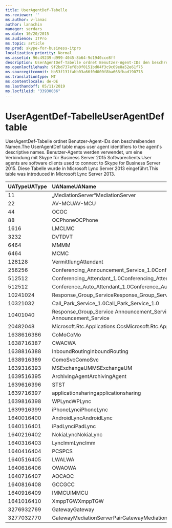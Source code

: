 ```yaml
---
title: UserAgentDef-Tabelle
ms.reviewer: ''
ms.author: v-lanac
author: lanachin
manager: serdars
ms.date: 10/20/2015
ms.audience: ITPro
ms.topic: article
ms.prod: skype-for-business-itpro
localization_priority: Normal
ms.assetid: 96c49239-d999-4045-8b64-9d1940cce8ff
description: UserAgentDef-Tabelle ordnet Benutzer-Agent-IDs den beschreibenden Namen. Benutzer-Agents werden verwendet, um eine Verbindung mit Skype für Business Server 2015 Softwareclients. Diese Tabelle wurde in Microsoft Lync Server 2013 eingeführt.
ms.openlocfilehash: 9f2bd737ef8b0f0151bd04f3c9c69e8a52e61f75
ms.sourcegitcommit: bb53f131fabb03a66f0d000f8ba668fbad190778
ms.translationtype: MT
ms.contentlocale: de-DE
ms.lasthandoff: 05/11/2019
ms.locfileid: "33930036"
---
```

# <a name="useragentdef-table"></a><span data-ttu-id="4a270-105">UserAgentDef-Tabelle</span><span class="sxs-lookup"><span data-stu-id="4a270-105">UserAgentDef table</span></span>
 
<span data-ttu-id="4a270-106">UserAgentDef-Tabelle ordnet Benutzer-Agent-IDs den beschreibenden Namen.</span><span class="sxs-lookup"><span data-stu-id="4a270-106">The UserAgentDef table maps user agent identifiers to the agent's descriptive names.</span></span> <span data-ttu-id="4a270-107">Benutzer-Agents werden verwendet, um eine Verbindung mit Skype für Business Server 2015 Softwareclients.</span><span class="sxs-lookup"><span data-stu-id="4a270-107">User agents are software clients used to connect to Skype for Business Server 2015.</span></span> <span data-ttu-id="4a270-108">Diese Tabelle wurde in Microsoft Lync Server 2013 eingeführt.</span><span class="sxs-lookup"><span data-stu-id="4a270-108">This table was introduced in Microsoft Lync Server 2013.</span></span>
  
|<span data-ttu-id="4a270-109">**UAType**</span><span class="sxs-lookup"><span data-stu-id="4a270-109">**UAType**</span></span>|<span data-ttu-id="4a270-110">**UAName**</span><span class="sxs-lookup"><span data-stu-id="4a270-110">**UAName**</span></span>|<span data-ttu-id="4a270-111">**UACategory**</span><span class="sxs-lookup"><span data-stu-id="4a270-111">**UACategory**</span></span>|
|:-----|:-----|:-----|
|<span data-ttu-id="4a270-112">1</span><span class="sxs-lookup"><span data-stu-id="4a270-112">1</span></span>  <br/> |<span data-ttu-id="4a270-113">„MediationServer“</span><span class="sxs-lookup"><span data-stu-id="4a270-113">MediationServer</span></span>  <br/> |<span data-ttu-id="4a270-114">„MediationServer“</span><span class="sxs-lookup"><span data-stu-id="4a270-114">MediationServer</span></span>  <br/> |
|<span data-ttu-id="4a270-115">2</span><span class="sxs-lookup"><span data-stu-id="4a270-115">2</span></span>  <br/> |<span data-ttu-id="4a270-116">AV-MCU</span><span class="sxs-lookup"><span data-stu-id="4a270-116">AV-MCU</span></span>  <br/> |<span data-ttu-id="4a270-117">AV-MCU</span><span class="sxs-lookup"><span data-stu-id="4a270-117">AV-MCU</span></span>  <br/> |
|<span data-ttu-id="4a270-118">4</span><span class="sxs-lookup"><span data-stu-id="4a270-118">4</span></span>  <br/> |<span data-ttu-id="4a270-119">OC</span><span class="sxs-lookup"><span data-stu-id="4a270-119">OC</span></span>  <br/> |<span data-ttu-id="4a270-120">OC</span><span class="sxs-lookup"><span data-stu-id="4a270-120">OC</span></span>  <br/> |
|<span data-ttu-id="4a270-121">8</span><span class="sxs-lookup"><span data-stu-id="4a270-121">8</span></span>  <br/> |<span data-ttu-id="4a270-122">OCPhone</span><span class="sxs-lookup"><span data-stu-id="4a270-122">OCPhone</span></span>  <br/> |<span data-ttu-id="4a270-123">OCPhone</span><span class="sxs-lookup"><span data-stu-id="4a270-123">OCPhone</span></span>  <br/> |
|<span data-ttu-id="4a270-124">16</span><span class="sxs-lookup"><span data-stu-id="4a270-124">16</span></span>  <br/> |<span data-ttu-id="4a270-125">LMC</span><span class="sxs-lookup"><span data-stu-id="4a270-125">LMC</span></span>  <br/> |<span data-ttu-id="4a270-126">LMC</span><span class="sxs-lookup"><span data-stu-id="4a270-126">LMC</span></span>  <br/> |
|<span data-ttu-id="4a270-127">32</span><span class="sxs-lookup"><span data-stu-id="4a270-127">32</span></span>  <br/> |<span data-ttu-id="4a270-128">DVT</span><span class="sxs-lookup"><span data-stu-id="4a270-128">DVT</span></span>  <br/> |<span data-ttu-id="4a270-129">DVT</span><span class="sxs-lookup"><span data-stu-id="4a270-129">DVT</span></span>  <br/> |
|<span data-ttu-id="4a270-130">64</span><span class="sxs-lookup"><span data-stu-id="4a270-130">64</span></span>  <br/> |<span data-ttu-id="4a270-131">MM</span><span class="sxs-lookup"><span data-stu-id="4a270-131">MM</span></span>  <br/> |<span data-ttu-id="4a270-132">MM</span><span class="sxs-lookup"><span data-stu-id="4a270-132">MM</span></span>  <br/> |
|<span data-ttu-id="4a270-133">64</span><span class="sxs-lookup"><span data-stu-id="4a270-133">64</span></span>  <br/> |<span data-ttu-id="4a270-134">MC</span><span class="sxs-lookup"><span data-stu-id="4a270-134">MC</span></span>  <br/> |<span data-ttu-id="4a270-135">MM</span><span class="sxs-lookup"><span data-stu-id="4a270-135">MM</span></span>  <br/> |
|<span data-ttu-id="4a270-136">128</span><span class="sxs-lookup"><span data-stu-id="4a270-136">128</span></span>  <br/> |<span data-ttu-id="4a270-137">Vermittlung</span><span class="sxs-lookup"><span data-stu-id="4a270-137">Attendant</span></span>  <br/> |<span data-ttu-id="4a270-138">Vermittlung</span><span class="sxs-lookup"><span data-stu-id="4a270-138">Attendant</span></span>  <br/> |
|<span data-ttu-id="4a270-139">256</span><span class="sxs-lookup"><span data-stu-id="4a270-139">256</span></span>  <br/> |<span data-ttu-id="4a270-140">Conferencing_Announcement_Service_1.0</span><span class="sxs-lookup"><span data-stu-id="4a270-140">Conferencing_Announcement_Service_1.0</span></span>  <br/> |<span data-ttu-id="4a270-141">CAS</span><span class="sxs-lookup"><span data-stu-id="4a270-141">CAS</span></span>  <br/> |
|<span data-ttu-id="4a270-142">512</span><span class="sxs-lookup"><span data-stu-id="4a270-142">512</span></span>  <br/> |<span data-ttu-id="4a270-143">Conferencing_Attendant_1.0</span><span class="sxs-lookup"><span data-stu-id="4a270-143">Conferencing_Attendant_1.0</span></span>  <br/> |<span data-ttu-id="4a270-144">CAA</span><span class="sxs-lookup"><span data-stu-id="4a270-144">CAA</span></span>  <br/> |
|<span data-ttu-id="4a270-145">512</span><span class="sxs-lookup"><span data-stu-id="4a270-145">512</span></span>  <br/> |<span data-ttu-id="4a270-146">Conference_Auto_Attendant_1.0</span><span class="sxs-lookup"><span data-stu-id="4a270-146">Conference_Auto_Attendant_1.0</span></span>  <br/> |<span data-ttu-id="4a270-147">CAA</span><span class="sxs-lookup"><span data-stu-id="4a270-147">CAA</span></span>  <br/> |
|<span data-ttu-id="4a270-148">1024</span><span class="sxs-lookup"><span data-stu-id="4a270-148">1024</span></span>  <br/> |<span data-ttu-id="4a270-149">Response_Group_Service</span><span class="sxs-lookup"><span data-stu-id="4a270-149">Response_Group_Service</span></span>  <br/> |<span data-ttu-id="4a270-150">RGS</span><span class="sxs-lookup"><span data-stu-id="4a270-150">RGS</span></span>  <br/> |
|<span data-ttu-id="4a270-151">1032</span><span class="sxs-lookup"><span data-stu-id="4a270-151">1032</span></span>  <br/> |<span data-ttu-id="4a270-152">Call_Park_Service_1.0</span><span class="sxs-lookup"><span data-stu-id="4a270-152">Call_Park_Service_1.0</span></span>  <br/> |<span data-ttu-id="4a270-153">CPS</span><span class="sxs-lookup"><span data-stu-id="4a270-153">CPS</span></span>  <br/> |
|<span data-ttu-id="4a270-154">1040</span><span class="sxs-lookup"><span data-stu-id="4a270-154">1040</span></span>  <br/> |<span data-ttu-id="4a270-155">Response_Group_Service Announcement_Service</span><span class="sxs-lookup"><span data-stu-id="4a270-155">Response_Group_Service Announcement_Service</span></span>  <br/> |<span data-ttu-id="4a270-156">ALS</span><span class="sxs-lookup"><span data-stu-id="4a270-156">AS</span></span>  <br/> |
|<span data-ttu-id="4a270-157">2048</span><span class="sxs-lookup"><span data-stu-id="4a270-157">2048</span></span>  <br/> |<span data-ttu-id="4a270-158">Microsoft.Rtc.Applications.Ccs</span><span class="sxs-lookup"><span data-stu-id="4a270-158">Microsoft.Rtc.Applications.Ccs</span></span>  <br/> |<span data-ttu-id="4a270-159">CCS</span><span class="sxs-lookup"><span data-stu-id="4a270-159">CCS</span></span>  <br/> |
|<span data-ttu-id="4a270-160">16386</span><span class="sxs-lookup"><span data-stu-id="4a270-160">16386</span></span>  <br/> |<span data-ttu-id="4a270-161">CoMo</span><span class="sxs-lookup"><span data-stu-id="4a270-161">CoMo</span></span>  <br/> |<span data-ttu-id="4a270-162">CoMo</span><span class="sxs-lookup"><span data-stu-id="4a270-162">CoMo</span></span>  <br/> |
|<span data-ttu-id="4a270-163">16387</span><span class="sxs-lookup"><span data-stu-id="4a270-163">16387</span></span>  <br/> |<span data-ttu-id="4a270-164">CWA</span><span class="sxs-lookup"><span data-stu-id="4a270-164">CWA</span></span>  <br/> |<span data-ttu-id="4a270-165">CWA</span><span class="sxs-lookup"><span data-stu-id="4a270-165">CWA</span></span>  <br/> |
|<span data-ttu-id="4a270-166">16388</span><span class="sxs-lookup"><span data-stu-id="4a270-166">16388</span></span>  <br/> |<span data-ttu-id="4a270-167">InboundRouting</span><span class="sxs-lookup"><span data-stu-id="4a270-167">InboundRouting</span></span>  <br/> |<span data-ttu-id="4a270-168">InboundRouting</span><span class="sxs-lookup"><span data-stu-id="4a270-168">InboundRouting</span></span>  <br/> |
|<span data-ttu-id="4a270-169">16389</span><span class="sxs-lookup"><span data-stu-id="4a270-169">16389</span></span>  <br/> |<span data-ttu-id="4a270-170">ComoSvc</span><span class="sxs-lookup"><span data-stu-id="4a270-170">ComoSvc</span></span>  <br/> |<span data-ttu-id="4a270-171">ComoSvc</span><span class="sxs-lookup"><span data-stu-id="4a270-171">ComoSvc</span></span>  <br/> |
|<span data-ttu-id="4a270-172">16393</span><span class="sxs-lookup"><span data-stu-id="4a270-172">16393</span></span>  <br/> |<span data-ttu-id="4a270-173">MSExchangeUM</span><span class="sxs-lookup"><span data-stu-id="4a270-173">MSExchangeUM</span></span>  <br/> |<span data-ttu-id="4a270-174">Unified Messaging-Routinganwendung</span><span class="sxs-lookup"><span data-stu-id="4a270-174">ExUM</span></span>  <br/> |
|<span data-ttu-id="4a270-175">16395</span><span class="sxs-lookup"><span data-stu-id="4a270-175">16395</span></span>  <br/> |<span data-ttu-id="4a270-176">ArchivingAgent</span><span class="sxs-lookup"><span data-stu-id="4a270-176">ArchivingAgent</span></span>  <br/> |<span data-ttu-id="4a270-177">ARCHAGENT</span><span class="sxs-lookup"><span data-stu-id="4a270-177">ARCHAGENT</span></span>  <br/> |
|<span data-ttu-id="4a270-178">16396</span><span class="sxs-lookup"><span data-stu-id="4a270-178">16396</span></span>  <br/> |<span data-ttu-id="4a270-179">ST</span><span class="sxs-lookup"><span data-stu-id="4a270-179">ST</span></span>  <br/> |<span data-ttu-id="4a270-180">ST</span><span class="sxs-lookup"><span data-stu-id="4a270-180">ST</span></span>  <br/> |
|<span data-ttu-id="4a270-181">16397</span><span class="sxs-lookup"><span data-stu-id="4a270-181">16397</span></span>  <br/> |<span data-ttu-id="4a270-182">applicationsharing</span><span class="sxs-lookup"><span data-stu-id="4a270-182">applicationsharing</span></span>  <br/> |<span data-ttu-id="4a270-183">ASMCU</span><span class="sxs-lookup"><span data-stu-id="4a270-183">ASMCU</span></span>  <br/> |
|<span data-ttu-id="4a270-184">16398</span><span class="sxs-lookup"><span data-stu-id="4a270-184">16398</span></span>  <br/> |<span data-ttu-id="4a270-185">WPLync</span><span class="sxs-lookup"><span data-stu-id="4a270-185">WPLync</span></span>  <br/> |<span data-ttu-id="4a270-186">WPLync</span><span class="sxs-lookup"><span data-stu-id="4a270-186">WPLync</span></span>  <br/> |
|<span data-ttu-id="4a270-187">16399</span><span class="sxs-lookup"><span data-stu-id="4a270-187">16399</span></span>  <br/> |<span data-ttu-id="4a270-188">iPhoneLync</span><span class="sxs-lookup"><span data-stu-id="4a270-188">iPhoneLync</span></span>  <br/> |<span data-ttu-id="4a270-189">iPhoneLync</span><span class="sxs-lookup"><span data-stu-id="4a270-189">iPhoneLync</span></span>  <br/> |
|<span data-ttu-id="4a270-190">16400</span><span class="sxs-lookup"><span data-stu-id="4a270-190">16400</span></span>  <br/> |<span data-ttu-id="4a270-191">AndroidLync</span><span class="sxs-lookup"><span data-stu-id="4a270-191">AndroidLync</span></span>  <br/> |<span data-ttu-id="4a270-192">AndroidLync</span><span class="sxs-lookup"><span data-stu-id="4a270-192">AndroidLync</span></span>  <br/> |
|<span data-ttu-id="4a270-193">16401</span><span class="sxs-lookup"><span data-stu-id="4a270-193">16401</span></span>  <br/> |<span data-ttu-id="4a270-194">iPadLync</span><span class="sxs-lookup"><span data-stu-id="4a270-194">iPadLync</span></span>  <br/> |<span data-ttu-id="4a270-195">iPadLync</span><span class="sxs-lookup"><span data-stu-id="4a270-195">iPadLync</span></span>  <br/> |
|<span data-ttu-id="4a270-196">16402</span><span class="sxs-lookup"><span data-stu-id="4a270-196">16402</span></span>  <br/> |<span data-ttu-id="4a270-197">NokiaLync</span><span class="sxs-lookup"><span data-stu-id="4a270-197">NokiaLync</span></span>  <br/> |<span data-ttu-id="4a270-198">NokiaLync</span><span class="sxs-lookup"><span data-stu-id="4a270-198">NokiaLync</span></span>  <br/> |
|<span data-ttu-id="4a270-199">16403</span><span class="sxs-lookup"><span data-stu-id="4a270-199">16403</span></span>  <br/> |<span data-ttu-id="4a270-200">LyncImm</span><span class="sxs-lookup"><span data-stu-id="4a270-200">LyncImm</span></span>  <br/> |<span data-ttu-id="4a270-201">LyncImm</span><span class="sxs-lookup"><span data-stu-id="4a270-201">LyncImm</span></span>  <br/> |
|<span data-ttu-id="4a270-202">16404</span><span class="sxs-lookup"><span data-stu-id="4a270-202">16404</span></span>  <br/> |<span data-ttu-id="4a270-203">PCS</span><span class="sxs-lookup"><span data-stu-id="4a270-203">PCS</span></span>  <br/> |<span data-ttu-id="4a270-204">PCS</span><span class="sxs-lookup"><span data-stu-id="4a270-204">PCS</span></span>  <br/> |
|<span data-ttu-id="4a270-205">16405</span><span class="sxs-lookup"><span data-stu-id="4a270-205">16405</span></span>  <br/> |<span data-ttu-id="4a270-206">LWA</span><span class="sxs-lookup"><span data-stu-id="4a270-206">LWA</span></span>  <br/> |<span data-ttu-id="4a270-207">LWA</span><span class="sxs-lookup"><span data-stu-id="4a270-207">LWA</span></span>  <br/> |
|<span data-ttu-id="4a270-208">16406</span><span class="sxs-lookup"><span data-stu-id="4a270-208">16406</span></span>  <br/> |<span data-ttu-id="4a270-209">OWA</span><span class="sxs-lookup"><span data-stu-id="4a270-209">OWA</span></span>  <br/> |<span data-ttu-id="4a270-210">OWA</span><span class="sxs-lookup"><span data-stu-id="4a270-210">OWA</span></span>  <br/> |
|<span data-ttu-id="4a270-211">16407</span><span class="sxs-lookup"><span data-stu-id="4a270-211">16407</span></span>  <br/> |<span data-ttu-id="4a270-212">AOC</span><span class="sxs-lookup"><span data-stu-id="4a270-212">AOC</span></span>  <br/> |<span data-ttu-id="4a270-213">AOC</span><span class="sxs-lookup"><span data-stu-id="4a270-213">AOC</span></span>  <br/> |
|<span data-ttu-id="4a270-214">16408</span><span class="sxs-lookup"><span data-stu-id="4a270-214">16408</span></span>  <br/> |<span data-ttu-id="4a270-215">GCC</span><span class="sxs-lookup"><span data-stu-id="4a270-215">GCC</span></span>  <br/> |<span data-ttu-id="4a270-216">GCC</span><span class="sxs-lookup"><span data-stu-id="4a270-216">GCC</span></span>  <br/> |
|<span data-ttu-id="4a270-217">16409</span><span class="sxs-lookup"><span data-stu-id="4a270-217">16409</span></span>  <br/> |<span data-ttu-id="4a270-218">IMMCU</span><span class="sxs-lookup"><span data-stu-id="4a270-218">IMMCU</span></span>  <br/> |<span data-ttu-id="4a270-219">IMMCU</span><span class="sxs-lookup"><span data-stu-id="4a270-219">IMMCU</span></span>  <br/> |
|<span data-ttu-id="4a270-220">16410</span><span class="sxs-lookup"><span data-stu-id="4a270-220">16410</span></span>  <br/> |<span data-ttu-id="4a270-221">XmppTGW</span><span class="sxs-lookup"><span data-stu-id="4a270-221">XmppTGW</span></span>  <br/> |<span data-ttu-id="4a270-222">XmppGateway</span><span class="sxs-lookup"><span data-stu-id="4a270-222">XmppGateway</span></span>  <br/> |
|<span data-ttu-id="4a270-223">32769</span><span class="sxs-lookup"><span data-stu-id="4a270-223">32769</span></span>  <br/> |<span data-ttu-id="4a270-224">Gateway</span><span class="sxs-lookup"><span data-stu-id="4a270-224">Gateway</span></span>  <br/> |<span data-ttu-id="4a270-225">Gateway</span><span class="sxs-lookup"><span data-stu-id="4a270-225">Gateway</span></span>  <br/> |
|<span data-ttu-id="4a270-226">32770</span><span class="sxs-lookup"><span data-stu-id="4a270-226">32770</span></span>  <br/> |<span data-ttu-id="4a270-227">GatewayMediationServerPair</span><span class="sxs-lookup"><span data-stu-id="4a270-227">GatewayMediationServerPair</span></span>  <br/> |<span data-ttu-id="4a270-228">GatewayMediationServerPair</span><span class="sxs-lookup"><span data-stu-id="4a270-228">GatewayMediationServerPair</span></span>  <br/> |
   

